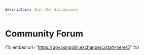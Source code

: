 ```yaml
---
description: Join the discussions
---
```


# Community Forum

{% embed url="https://gov.pangolin.exchange/c/start-here/5" %}



